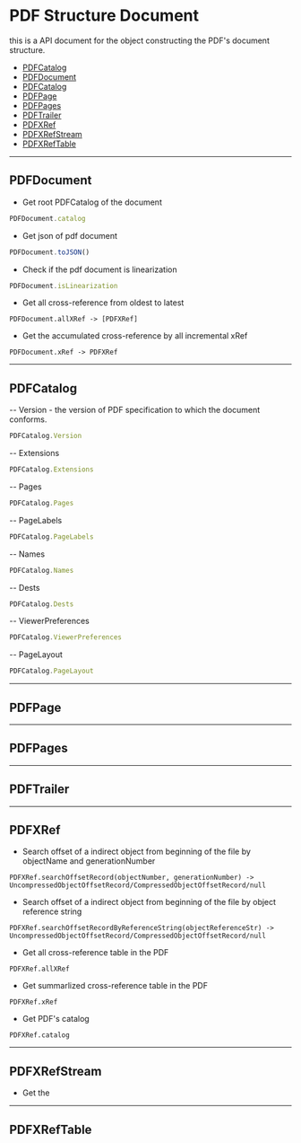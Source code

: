 # PDF Structure Document

this is a API document for the object constructing the PDF's document structure.

- [PDFCatalog](#PDFCatalog)
- [PDFDocument](#PDFDocument)
- [PDFCatalog](#PDFCatalog)
- [PDFPage](#PDFPage)
- [PDFPages](#PDFPages)
- [PDFTrailer](#PDFTrailer)
- [PDFXRef](#PDFTrailer)
- [PDFXRefStream](#PDFXRefStream)
- [PDFXRefTable](#PDFXRefTable)

---
## PDFDocument

- Get root PDFCatalog of the document
```javascript
PDFDocument.catalog
```

- Get json of pdf document
```javascript
PDFDocument.toJSON()
```

- Check if the pdf document is linearization
```javascript
PDFDocument.isLinearization
```

- Get all cross-reference from oldest to latest
```javscript
PDFDocument.allXRef -> [PDFXRef]
```

- Get the accumulated cross-reference by all incremental xRef
```javscript
PDFDocument.xRef -> PDFXRef
```

---
## PDFCatalog

-- Version - the version of PDF specification to which the document conforms.
```javascript
PDFCatalog.Version
```

-- Extensions
```javascript
PDFCatalog.Extensions
```

-- Pages
```javascript
PDFCatalog.Pages
```

-- PageLabels
```javascript
PDFCatalog.PageLabels
```

-- Names
```javascript
PDFCatalog.Names
```

-- Dests
```javascript
PDFCatalog.Dests
```

-- ViewerPreferences
```javascript
PDFCatalog.ViewerPreferences
```

-- PageLayout
```javascript
PDFCatalog.PageLayout
```

---
## PDFPage

---
## PDFPages

---
## PDFTrailer

---
## PDFXRef

- Search offset of a indirect object from beginning of the file by objectName and generationNumber
```
PDFXRef.searchOffsetRecord(objectNumber, generationNumber) -> UncompressedObjectOffsetRecord/CompressedObjectOffsetRecord/null
```

- Search offset of a indirect object from beginning of the file by object reference string
```
PDFXRef.searchOffsetRecordByReferenceString(objectReferenceStr) -> UncompressedObjectOffsetRecord/CompressedObjectOffsetRecord/null
```

- Get all cross-reference table in the PDF
```
PDFXRef.allXRef
```

- Get summarlized cross-reference table in the PDF
```
PDFXRef.xRef
```

- Get PDF's catalog
```
PDFXRef.catalog
```

---
## PDFXRefStream

- Get the 

---
## PDFXRefTable

